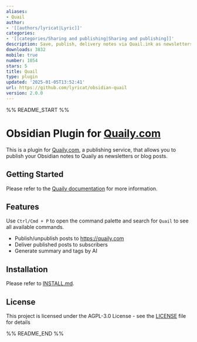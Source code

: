 ```yaml
---
aliases:
- Quail
author:
- '[[authors/lyricat|Lyric]]'
categories:
- '[[categories/Sharing and publishing|Sharing and publishing]]'
description: Save, publish, delivery notes via Quail.ink as newsletters and blogs.
downloads: 3832
mobile: true
number: 1054
stars: 5
title: Quail
type: plugin
updated: '2025-01-05T13:52:41'
url: https://github.com/lyricat/obsidian-quail
version: 2.0.0
---
```


%% README_START %%

# Obsidian Plugin for [Quaily.com](https://quaily.com)

This is a plugin for [Quaily.com](https://quaily.com), a publishing service, that allows you to publish your Obsidian notes to Quaily as newsletters or blog posts.

## Getting Started

Please refer to the [Quaily documentation](https://docs.quaily.com/writer/obsidian-plugin.html) for more information.

## Features

Use `Ctrl/Cmd + P` to open the command palette and search for `Quail` to see all available commands.

- Publish/unpublish posts to https://quaily.com
- Deliver published posts to subscribers
- Generate summary and tags by AI

## Installation

Please refer to [INSTALL.md](INSTALL.md).

## License

This project is licensed under the AGPL-3.0 License - see the [LICENSE](LICENSE) file for details


%% README_END %%
